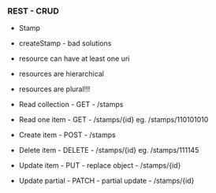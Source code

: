 ### REST - CRUD
- Stamp
- createStamp - bad solutions

- resource can have at least one uri
- resources are hierarchical
- resources are plural!!!
- Read collection - GET - /stamps
- Read one item - GET - /stamps/{id} eg. /stamps/110101010
- Create item - POST - /stamps
- Delete item - DELETE - /stamps/{id} eg. /stamps/111145
- Update item - PUT - replace object - /stamps/{id}
- Update partial - PATCH - partial update - /stamps/{id}
